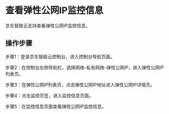 # 查看弹性公网IP监控信息

京东智联云支持查看弹性公网IP监控信息。

## 操作步骤

步骤1：登录京东智联云控制台，进入控制台导航页面。

步骤2：在控制台左侧导航栏，选择网络-私有网络-弹性公网IP，进入弹性公网IP列表页。

步骤3：在弹性公网IP列表页，点击弹性公网IP地址进入弹性公网IP详情页。

步骤4：点击监控页签，进入监控信息页面。

步骤5：在监控信息页面查看弹性公网IP监控信息。